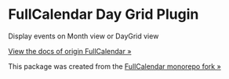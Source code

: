 
# FullCalendar Day Grid Plugin

Display events on Month view or DayGrid view

[View the docs of origin FullCalendar &raquo;](https://fullcalendar.io/docs/month-view)

This package was created from the [FullCalendar monorepo fork &raquo;](https://github.com/fullcalendar/fullcalendar)
